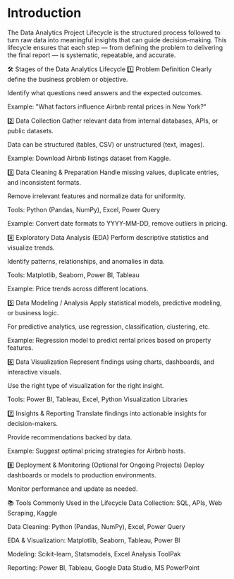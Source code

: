# Introduction
The Data Analytics Project Lifecycle is the structured process followed to turn raw data into meaningful insights that can guide decision-making.
This lifecycle ensures that each step — from defining the problem to delivering the final report — is systematic, repeatable, and accurate.




🛠 Stages of the Data Analytics Lifecycle
1️⃣ Problem Definition
Clearly define the business problem or objective.

Identify what questions need answers and the expected outcomes.

Example: "What factors influence Airbnb rental prices in New York?"

2️⃣ Data Collection
Gather relevant data from internal databases, APIs, or public datasets.

Data can be structured (tables, CSV) or unstructured (text, images).

Example: Download Airbnb listings dataset from Kaggle.

3️⃣ Data Cleaning & Preparation
Handle missing values, duplicate entries, and inconsistent formats.

Remove irrelevant features and normalize data for uniformity.

Tools: Python (Pandas, NumPy), Excel, Power Query

Example: Convert date formats to YYYY-MM-DD, remove outliers in pricing.

4️⃣ Exploratory Data Analysis (EDA)
Perform descriptive statistics and visualize trends.

Identify patterns, relationships, and anomalies in data.

Tools: Matplotlib, Seaborn, Power BI, Tableau

Example: Price trends across different locations.

5️⃣ Data Modeling / Analysis
Apply statistical models, predictive modeling, or business logic.

For predictive analytics, use regression, classification, clustering, etc.

Example: Regression model to predict rental prices based on property features.

6️⃣ Data Visualization
Represent findings using charts, dashboards, and interactive visuals.

Use the right type of visualization for the right insight.

Tools: Power BI, Tableau, Excel, Python Visualization Libraries

7️⃣ Insights & Reporting
Translate findings into actionable insights for decision-makers.

Provide recommendations backed by data.

Example: Suggest optimal pricing strategies for Airbnb hosts.

8️⃣ Deployment & Monitoring (Optional for Ongoing Projects)
Deploy dashboards or models to production environments.

Monitor performance and update as needed.





📚 Tools Commonly Used in the Lifecycle
Data Collection: SQL, APIs, Web Scraping, Kaggle

Data Cleaning: Python (Pandas, NumPy), Excel, Power Query

EDA & Visualization: Matplotlib, Seaborn, Tableau, Power BI

Modeling: Scikit-learn, Statsmodels, Excel Analysis ToolPak

Reporting: Power BI, Tableau, Google Data Studio, MS PowerPoint
